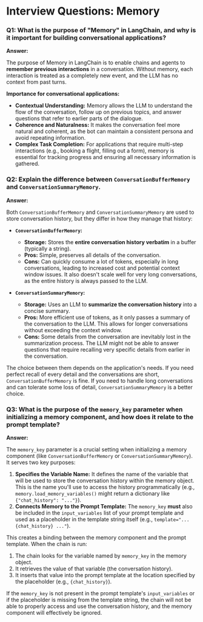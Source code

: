 # Interview Questions: Memory

### Q1: What is the purpose of "Memory" in LangChain, and why is it important for building conversational applications?

**Answer:**

The purpose of Memory in LangChain is to enable chains and agents to **remember previous interactions** in a conversation. Without memory, each interaction is treated as a completely new event, and the LLM has no context from past turns.

**Importance for conversational applications:**
*   **Contextual Understanding:** Memory allows the LLM to understand the flow of the conversation, follow up on previous topics, and answer questions that refer to earlier parts of the dialogue.
*   **Coherence and Naturalness:** It makes the conversation feel more natural and coherent, as the bot can maintain a consistent persona and avoid repeating information.
*   **Complex Task Completion:** For applications that require multi-step interactions (e.g., booking a flight, filling out a form), memory is essential for tracking progress and ensuring all necessary information is gathered.

### Q2: Explain the difference between `ConversationBufferMemory` and `ConversationSummaryMemory`.

**Answer:**

Both `ConversationBufferMemory` and `ConversationSummaryMemory` are used to store conversation history, but they differ in how they manage that history:

*   **`ConversationBufferMemory`:**
    *   **Storage:** Stores the **entire conversation history verbatim** in a buffer (typically a string).
    *   **Pros:** Simple, preserves all details of the conversation.
    *   **Cons:** Can quickly consume a lot of tokens, especially in long conversations, leading to increased cost and potential context window issues. It also doesn't scale well for very long conversations, as the entire history is always passed to the LLM.

*   **`ConversationSummaryMemory`:**
    *   **Storage:** Uses an LLM to **summarize the conversation history** into a concise summary.
    *   **Pros:** More efficient use of tokens, as it only passes a summary of the conversation to the LLM. This allows for longer conversations without exceeding the context window.
    *   **Cons:** Some details from the conversation are inevitably lost in the summarization process. The LLM might not be able to answer questions that require recalling very specific details from earlier in the conversation.

The choice between them depends on the application's needs. If you need perfect recall of every detail and the conversations are short, `ConversationBufferMemory` is fine. If you need to handle long conversations and can tolerate some loss of detail, `ConversationSummaryMemory` is a better choice.

### Q3: What is the purpose of the `memory_key` parameter when initializing a memory component, and how does it relate to the prompt template?

**Answer:**

The `memory_key` parameter is a crucial setting when initializing a memory component (like `ConversationBufferMemory` or `ConversationSummaryMemory`). It serves two key purposes:

1.  **Specifies the Variable Name:** It defines the name of the variable that will be used to store the conversation history within the memory object. This is the name you'll use to access the history programmatically (e.g., `memory.load_memory_variables()` might return a dictionary like `{"chat_history": "..."}`).
2.  **Connects Memory to the Prompt Template:** The `memory_key` **must** also be included in the `input_variables` list of your prompt template and used as a placeholder in the template string itself (e.g., `template="... {chat_history} ..."`).

This creates a binding between the memory component and the prompt template. When the chain is run:
1.  The chain looks for the variable named by `memory_key` in the memory object.
2.  It retrieves the value of that variable (the conversation history).
3.  It inserts that value into the prompt template at the location specified by the placeholder (e.g., `{chat_history}`).

If the `memory_key` is not present in the prompt template's `input_variables` or if the placeholder is missing from the template string, the chain will not be able to properly access and use the conversation history, and the memory component will effectively be ignored.
